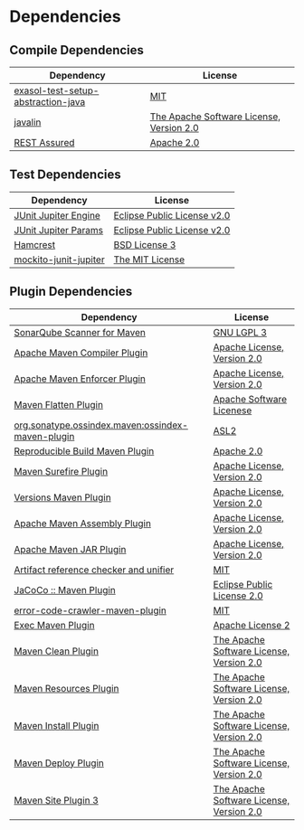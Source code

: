 <!-- @formatter:off -->

# Dependencies

## Compile Dependencies

| Dependency                              | License                                       |
| --------------------------------------- | --------------------------------------------- |
| [exasol-test-setup-abstraction-java][0] | [MIT][1]                                      |
| [javalin][2]                            | [The Apache Software License, Version 2.0][3] |
| [REST Assured][4]                       | [Apache 2.0][5]                               |

## Test Dependencies

| Dependency                  | License                          |
| --------------------------- | -------------------------------- |
| [JUnit Jupiter Engine][6]   | [Eclipse Public License v2.0][7] |
| [JUnit Jupiter Params][6]   | [Eclipse Public License v2.0][7] |
| [Hamcrest][10]              | [BSD License 3][11]              |
| [mockito-junit-jupiter][12] | [The MIT License][13]            |

## Plugin Dependencies

| Dependency                                              | License                                       |
| ------------------------------------------------------- | --------------------------------------------- |
| [SonarQube Scanner for Maven][14]                       | [GNU LGPL 3][15]                              |
| [Apache Maven Compiler Plugin][16]                      | [Apache License, Version 2.0][17]             |
| [Apache Maven Enforcer Plugin][18]                      | [Apache License, Version 2.0][17]             |
| [Maven Flatten Plugin][20]                              | [Apache Software Licenese][3]                 |
| [org.sonatype.ossindex.maven:ossindex-maven-plugin][22] | [ASL2][3]                                     |
| [Reproducible Build Maven Plugin][24]                   | [Apache 2.0][3]                               |
| [Maven Surefire Plugin][26]                             | [Apache License, Version 2.0][17]             |
| [Versions Maven Plugin][28]                             | [Apache License, Version 2.0][17]             |
| [Apache Maven Assembly Plugin][30]                      | [Apache License, Version 2.0][17]             |
| [Apache Maven JAR Plugin][32]                           | [Apache License, Version 2.0][17]             |
| [Artifact reference checker and unifier][34]            | [MIT][1]                                      |
| [JaCoCo :: Maven Plugin][36]                            | [Eclipse Public License 2.0][37]              |
| [error-code-crawler-maven-plugin][38]                   | [MIT][1]                                      |
| [Exec Maven Plugin][40]                                 | [Apache License 2][3]                         |
| [Maven Clean Plugin][42]                                | [The Apache Software License, Version 2.0][3] |
| [Maven Resources Plugin][44]                            | [The Apache Software License, Version 2.0][3] |
| [Maven Install Plugin][46]                              | [The Apache Software License, Version 2.0][3] |
| [Maven Deploy Plugin][48]                               | [The Apache Software License, Version 2.0][3] |
| [Maven Site Plugin 3][50]                               | [The Apache Software License, Version 2.0][3] |

[3]: http://www.apache.org/licenses/LICENSE-2.0.txt

[26]: https://maven.apache.org/surefire/maven-surefire-plugin/

[5]: http://www.apache.org/licenses/LICENSE-2.0.html

[42]: http://maven.apache.org/plugins/maven-clean-plugin/

[1]: https://opensource.org/licenses/MIT

[12]: https://github.com/mockito/mockito

[40]: http://www.mojohaus.org/exec-maven-plugin

[28]: http://www.mojohaus.org/versions-maven-plugin/

[11]: http://opensource.org/licenses/BSD-3-Clause

[16]: https://maven.apache.org/plugins/maven-compiler-plugin/

[37]: https://www.eclipse.org/legal/epl-2.0/

[15]: http://www.gnu.org/licenses/lgpl.txt

[36]: https://www.jacoco.org/jacoco/trunk/doc/maven.html

[4]: http://code.google.com/p/rest-assured

[13]: https://github.com/mockito/mockito/blob/main/LICENSE

[24]: http://zlika.github.io/reproducible-build-maven-plugin

[2]: https://javalin.io/javalin

[14]: http://sonarsource.github.io/sonar-scanner-maven/

[17]: https://www.apache.org/licenses/LICENSE-2.0.txt

[18]: https://maven.apache.org/enforcer/maven-enforcer-plugin/

[7]: https://www.eclipse.org/legal/epl-v20.html

[46]: http://maven.apache.org/plugins/maven-install-plugin/

[6]: https://junit.org/junit5/

[22]: https://sonatype.github.io/ossindex-maven/maven-plugin/

[20]: https://www.mojohaus.org/flatten-maven-plugin/flatten-maven-plugin

[10]: http://hamcrest.org/JavaHamcrest/

[48]: http://maven.apache.org/plugins/maven-deploy-plugin/

[50]: http://maven.apache.org/plugins/maven-site-plugin/

[44]: http://maven.apache.org/plugins/maven-resources-plugin/

[34]: https://github.com/exasol/artifact-reference-checker-maven-plugin

[38]: https://github.com/exasol/error-code-crawler-maven-plugin

[0]: https://github.com/exasol/exasol-test-setup-abstraction-java

[32]: https://maven.apache.org/plugins/maven-jar-plugin/

[30]: https://maven.apache.org/plugins/maven-assembly-plugin/
